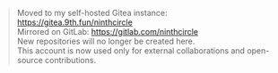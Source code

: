 > Moved to my self-hosted Gitea instance: <https://gitea.9th.fun/ninthcircle> <br>
> Mirrored on GitLab: <https://gitlab.com/ninthcircle> <br>
> New repositories will no longer be created here. <br>
> This account is now used only for external collaborations and open-source contributions.
